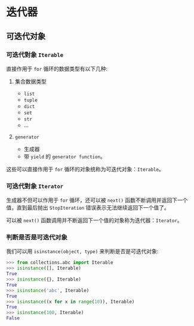 # 迭代器

## 可迭代对象

### 可迭代對象 `Iterable`

直接作用于 `for` 循环的数据类型有以下几种: 

1. 集合数据类型
    - `list`
    - `tuple`
    - `dict`
    - `set`
    - `str`
    - ...

2. `generator`
    - 生成器
    - 带 `yield` 的 `generator function`。

这些可以直接作用于 `for` 循环的对象统称为可迭代对象：`Iterable`。

### 可迭代對象 `Iterator`

生成器不但可以作用于 `for` 循环，还可以被 `next()` 函数不断调用并返回下一个值，直到最后抛出 `StopIteration` 错误表示无法继续返回下一个值了。

可以被 `next()` 函数调用并不断返回下一个值的对象称为迭代器：`Iterator`。

### 判断是否是可迭代对象

我们可以用 `isinstance(object, type)` 来判断是否是可迭代对象: 

```python
>>> from collections.abc import Iterable
>>> isinstance([], Iterable)
True
>>> isinstance({}, Iterable)
True
>>> isinstance('abc', Iterable)
True
>>> isinstance((x for x in range(10)), Iterable)
True
>>> isinstance(100, Iterable)
False
```

### 



